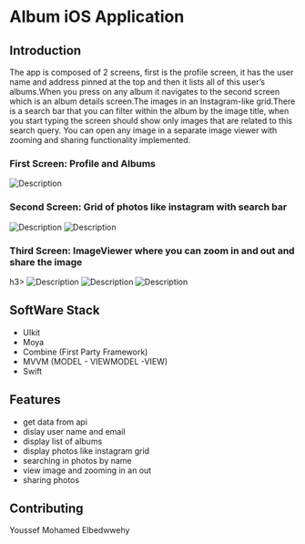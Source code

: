 <html lang="en">
<body>
    <h1>Album iOS Application</h1>
    <h2>Introduction</h2>
  <p>The app is composed of 2 screens, first is the profile screen, it has the user
name and address pinned at the top and then it lists all of this user’s albums.When you press on any album it navigates to the second screen which is an
album details screen.The images in an Instagram-like grid.There is a
search bar that you can filter within the album by the image title, when you start
typing the screen should show only images that are related to this search query. You can open any image in a separate image viewer with zooming and sharing
functionality implemented.</p>
 <h3>First Screen: Profile and Albums</h3>
  <img src="(https://drive.google.com/file/d/1GJSeue9sUqAxQMGR0Mpfd-9CQDeFWAcB/view?usp=share_link)" alt="Description">
<h3>Second Screen: Grid of photos like instagram with search bar</h3>
  <img src="https://drive.google.com/file/d/1ItW9pAKk1giJJhMsvKXC0LWdB0lRtmB6/view?usp=sharing" alt="Description">
  <img src="https://drive.google.com/file/d/1_sOOSHwN5g0iZ8DdMbxITeWAVrJBfbmI/view?usp=share_link" alt="Description">
<h3>Third Screen: ImageViewer where you can zoom in and out and share the image</h3>h3>
<img src="https://drive.google.com/file/d/1ynZKLHv9H_wPiJC3CAGlLMHtjtdg_wf2/view?usp=sharing" alt="Description">
  <img src="https://drive.google.com/file/d/13CI_YcdwUPPjr0zjUKvgwcdDZiZG6F-Y/view?usp=sharing" alt="Description">
  <img src="https://drive.google.com/file/d/1Wi31SoZCk0IhWd_4qE-NXxOktuzt0gMx/view?usp=sharing" alt="Description">
  <h2>SoftWare Stack</h2>  
  <ul>
    <li>UIkit</li>
    <li>Moya</li>
    <li>Combine (First Party Framework)</li>
    <li>MVVM (MODEL - VIEWMODEL -VIEW) </li>
    <li>Swift</li>
</ul>
  <h2>Features</h2>
  <ul>
    <li>get data from api</li>
    <li>dislay user name and email </li>
    <li>display list of albums</li>
    <li>display photos like instagram grid</li>
    <li>searching in photos by name</li>
    <li>view image and zooming in an out</li>
    <li>sharing photos</li>
</ul>
    <h2>Contributing</h2>
    <p>Youssef Mohamed Elbedwwehy</p>
</body>
</html>
